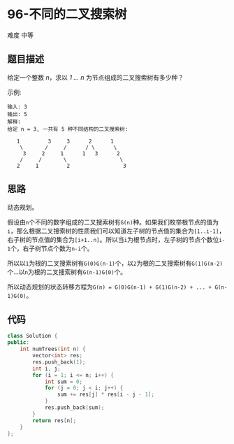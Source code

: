 # 96-不同的二叉搜索树

难度 中等



## 题目描述

给定一个整数 *n*，求以 *1 ... n* 为节点组成的二叉搜索树有多少种？

示例:

```
输入: 3
输出: 5
解释:
给定 n = 3, 一共有 5 种不同结构的二叉搜索树:

   1         3     3      2      1
    \       /     /      / \      \
     3     2     1      1   3      2
    /     /       \                 \
   2     1         2                 3
```



## 思路

动态规划。

假设由`n`个不同的数字组成的二叉搜索树有`G(n)`种。如果我们枚举根节点的值为 `i`，那么根据二叉搜索树的性质我们可以知道左子树的节点值的集合为`[1..i-1]`，右子树的节点值的集合为`[i+1..n]`。所以当`i`为根节点时，左子树的节点个数位`i-1`个，右子树节点个数为`n-i`个。

所以以`1`为根的二叉搜索树有`G(0)G(n-1)`个，以`2`为根的二叉搜索树有`G(1)G(n-2)`个...以`n`为根的二叉搜索树有`G(n-1)G(0)`个。

所以动态规划的状态转移方程为`G(n) = G(0)G(n-1) + G(1)G(n-2) + ... + G(n-1)G(0)`。



## 代码

```c++
class Solution {
public:
    int numTrees(int n) {
        vector<int> res;
        res.push_back(1);
        int i, j;
        for (i = 1; i <= n; i++) {
            int sum = 0;
            for (j = 0; j < i; j++) {
                sum += res[j] * res[i - j - 1];
            }
            res.push_back(sum);
        }
        return res[n];
    }
};
```

